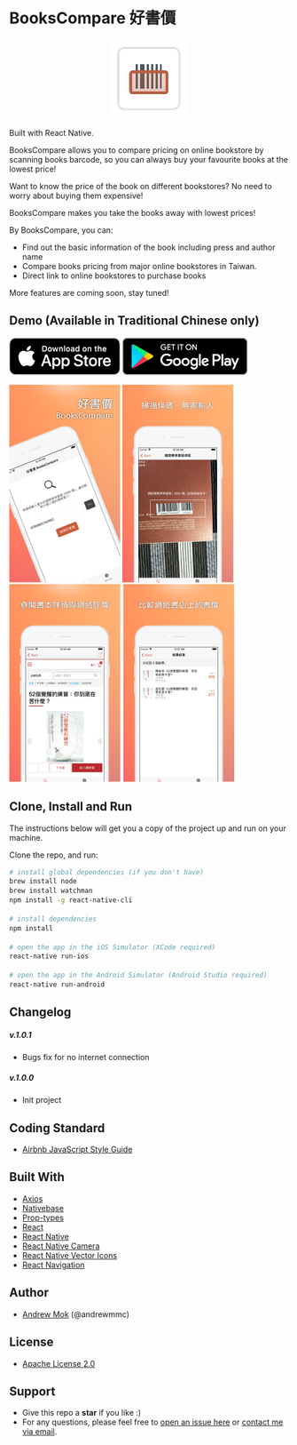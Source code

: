 # BooksCompare 好書價

<p align="center">
<a href="https://andrewmmc.com/bookscompare" target="_blank"><img width="144" height="144" src="./assets/readme/logo.png"></a>
</p>

Built with React Native.

BooksCompare allows you to compare pricing on online bookstore by scanning books barcode, so you can always buy your favourite books at the lowest price!

Want to know the price of the book on different bookstores? No need to worry about buying them expensive! 

BooksCompare makes you take the books away with lowest prices!

By BooksCompare, you can:
* Find out the basic information of the book including press and author name
* Compare books pricing from major online bookstores in Taiwan.
* Direct link to online bookstores to purchase books

More features are coming soon, stay tuned!

## Demo (Available in Traditional Chinese only)
[![Download on the App Store](assets/readme/download-ios.png "Download on the App Store")](http://bit.ly/bookscompare)
[![Get it on Google Play](assets/readme/download-android.png "Get it on Google Play")](http://bit.ly/bookscompare-android)

[![Screen Capture 1](assets/readme/preview-1.png)](https://andrewmmc.com/bookscompare)
[![Screen Capture 2](assets/readme/preview-2.png)](https://andrewmmc.com/bookscompare)
[![Screen Capture 3](assets/readme/preview-3.png)](https://andrewmmc.com/bookscompare)
[![Screen Capture 4](assets/readme/preview-4.png)](https://andrewmmc.com/bookscompare)

## Clone, Install and Run
The instructions below will get you a copy of the project up and run on your machine.

Clone the repo, and run:
``` bash
# install global dependencies (if you don't have)
brew install node
brew install watchman
npm install -g react-native-cli

# install dependencies
npm install

# open the app in the iOS Simulator (XCode required)
react-native run-ios

# open the app in the Android Simulator (Android Studio required)
react-native run-android
```

## Changelog
##### v.1.0.1
- Bugs fix for no internet connection

##### v.1.0.0
- Init project

## Coding Standard
- [Airbnb JavaScript Style Guide](https://github.com/airbnb/javascript)

## Built With
- [Axios](https://github.com/axios/axios)
- [Nativebase](https://nativebase.io)
- [Prop-types](https://github.com/facebook/prop-types)
- [React](https://reactjs.org)
- [React Native](https://facebook.github.io/react-native)
- [React Native Camera](https://github.com/react-native-community/react-native-camera)
- [React Native Vector Icons](https://github.com/oblador/react-native-vector-icons)
- [React Navigation](https://reactnavigation.org)

## Author
- [Andrew Mok](https://andrewmmc.com) (@andrewmmc)

## License
- [Apache License 2.0](LICENSES.md)

## Support
- Give this repo a **star** if you like :)
- For any questions, please feel free to [open an issue here](../../issues) or [contact me via email](mailto:hello@andrewmmc.com).
